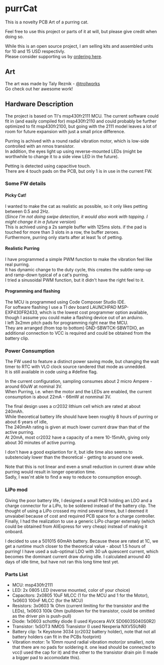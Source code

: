 # **purrCat**

This is a novelty PCB Art of a purring cat.

Feel free to use this project or parts of it at will, but please give credit when doing so.

While this is an open source project, I am selling kits and assembled units for 10 and 15 USD respectivly.  
Please consider supporting us by [ordering here](https://forms.gle/wS7aRQJ3xb9KGsVB8).

## **Art**
The art was made by Taly Reznik - [@trollworks](https://www.instagram.com/trollworks/?fbclid=IwAR2XS3pt9mpKQIKOb-wqeVHk0iGZXp5bulvpvjSy-UH8qeWS0hPnVhlgy5U)  
Go check out her awesome work!

## **Hardware Description**
The project is based on TI's msp430fr2111 MCU. The current software could fit in (and easily compiled for) msp430fr2110 and could probably be further optimized to fit msp430fr2100, but going with the 2111 model leaves a lot of room for future expansion with just a small price difference.  

Purring is achived with a round radial vibration motor, which is low-side controlled with an nmos transistor.  
In addition, the eyes light up using reverse-mounted LEDs (might be worthwhile to change it to a side view LED in the future).  

Petting is detected using capacitive touch.  
There are 4 touch pads on the PCB, but only 1 is in use in the current FW.

### **Some FW details**

#### **Picky Cat!**
I wanted to make the cat as realistic as possible, so it only likes petting between 0.5 and 2Hz.  
(*Since I'm not doing swipe detection, it would also work with tapping. I might change it in a future version*)  
This is achived using a 2s sample buffer with 125ms slots. if the pad is touched for more than 3 slots in a row, the buffer zeroes.  
Furthermore, purring only starts after at least 1s of petting.

#### **Realistic Purring**
I have programmed a simple PWM function to make the vibration feel like real purring.  
It has dynamic change to the duty cycle, this creates the subtle ramp-up and ramp-down typical of a cat's purring.  
I tried a sinusoidal PWM function, but it didn't have the right feel to it.

#### **Programming and flashing**
The MCU is programmed using Code Composer Studio IDE.  
For software flashing I use a TI dev board LAUNCHPAD MSP-EXP430FR2433, which is the lowest cost programmer option available, though I assume you could make a flashing device out of an arduino.  
I left 3x2mm pitch pads for programming right near the MCU.  
They are arranged (from top to bottom) GND-SBWTCK-SBWTDIO, an additional connection to VCC is required and could be obtained from the battery clip.

### **Power Consumption**
The FW used to feature a distinct power saving mode, but changing the wait timer to RTC with VLO clock source randered that mode as unnedded.  
It is still available in code using a #define flag.

In the current configuration, sampling consumes about 2 micro Ampere - around 60uW at nominal 3V.  
When Purring, i.e. when the motor and the LEDs are enabled, the current consumption is about 22mA - 66mW at nonminal 3V.

The final design uses a cr2032 lithium cell which are rated at about 240mAh.  
While theoretical battery life should have been roughly 8 hours of purring or about 6 years of idle,  
The 240mAh rating is given at much lower current draw than that of the active purring.  
At 20mA, most cr2032 have a capacity of a mere 10-15mAh, giving only about 30 minutes of active purring.

I don't have a good explantion for it, but idle time also seems to substencialy lower than the theoretical - getting to around one week.

Note that this is not linear and even a small reduction in current draw while purring would result in longer operation time.  
Sadly, I was'nt able to find a way to reduce to consumption enough.

### **LiPo mod**
Giving the poor battery life, I designed a small PCB holding an LDO and a charge connector for a LiPo, to be soldered instead of the battery clip.
The thought of using a LiPo crossed my mind several times, but I deemed it unvaiabel because of cost and required PCB space for a charge controller.
Finally, I had the realization to use a generic LiPo charger externaly (which could be obtained from AliExpress for very cheap) instead of making it onboard.

I decided to use a 501015 60mAh battery.
Because these are rated at 1C, we get a runtime much closer to the theoretical value - about 1.5 hours of purring!
I have used a sub-optimal LDO with 30 uA quiescent current, which becomes the dominant current draw during idle.
I calculated arround 40 days of idle time, but have not ran this long time test yet.

### **Parts List**
- MCU: msp430fr2111
- LED: 2x 0805 LED (reverse mounted, color of your choice)
- Capacitors: 2x0805 10uF MLCC (1 for the MCU and 1 for the Motor), 1x0603 100nF MLCC (for the MCU)
- Resistors: 3x0603 1k Ohm (current limiting for the transistor and the LEDs), 1x0603 100k Ohm (pulldown for the transistor, could be omitted as the driver pin is push-pull)
- Diode: 1x0603 schottky diode (I used Kyocera AVX SD0603S040S0R2)
- Transistor: 1xSOT3 NMOS Transistor (I used Nexperia NXV55UNR)
- Battery clip: 1x Keystone 3034 (cr2032 battery holder), note that not all battery holders can fit in the PCBs footprint)
- Vibration motor: 1x 10mm round radial vibration motor(or smaller), note that there are no pads for soldering it. one lead should be connected to vcc(I used the cap for it) and the other to the transistor drain pin (I made a bigger pad to accomodate this).
